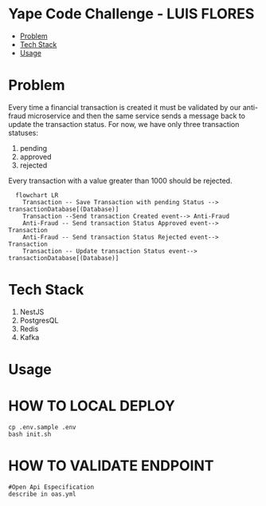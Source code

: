 # Yape Code Challenge - LUIS FLORES

- [Problem](#problem)
- [Tech Stack](#tech_stack)
- [Usage](#usage)


# Problem

Every time a financial transaction is created it must be validated by our anti-fraud microservice and then the same service sends a message back to update the transaction status.
For now, we have only three transaction statuses:

<ol>
  <li>pending</li>
  <li>approved</li>
  <li>rejected</li>  
</ol>

Every transaction with a value greater than 1000 should be rejected.

```mermaid
  flowchart LR
    Transaction -- Save Transaction with pending Status --> transactionDatabase[(Database)]
    Transaction --Send transaction Created event--> Anti-Fraud
    Anti-Fraud -- Send transaction Status Approved event--> Transaction
    Anti-Fraud -- Send transaction Status Rejected event--> Transaction
    Transaction -- Update transaction Status event--> transactionDatabase[(Database)]
```

# Tech Stack

<ol>
  <li>NestJS</li>
  <li>PostgresQL</li>
  <li>Redis</li>
  <li>Kafka</li>    
</ol>

# Usage
# HOW TO LOCAL DEPLOY
``` 
cp .env.sample .env
bash init.sh
```
# HOW TO VALIDATE ENDPOINT
``` 
#Open Api Especification
describe in oas.yml
```

